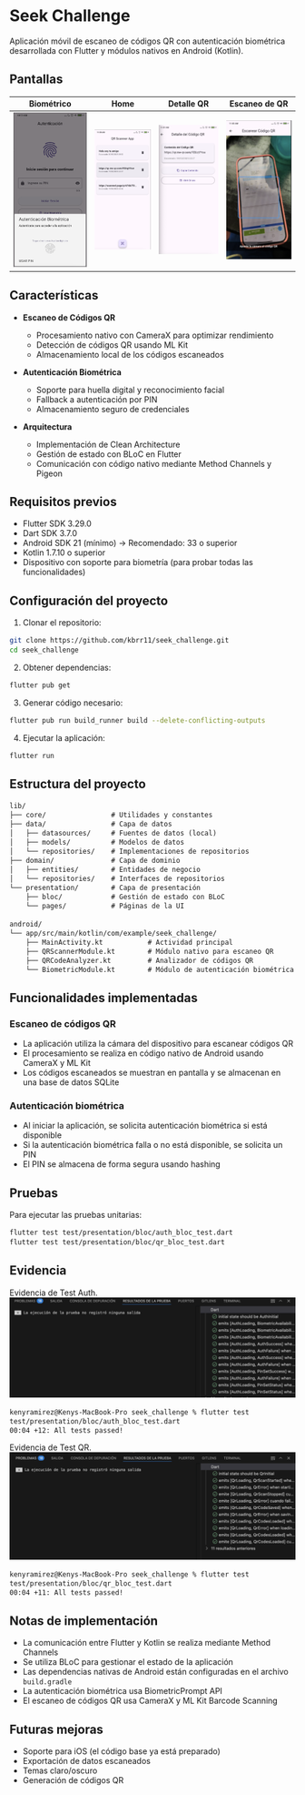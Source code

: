 # Seek Challenge

Aplicación móvil de escaneo de códigos QR con autenticación biométrica desarrollada con Flutter y módulos nativos en Android (Kotlin).

## Pantallas
| Biométrico | Home | Detalle QR |Escaneo de QR |
|--------------------------|------|------------|-----------------|
| ![Biometric](assets/screens/auth.png)| ![Home](assets/screens/qr_stored.png) | ![Detalle](assets/screens/qr_detail.png) |![QR Scan](assets/screens/qr_scan.png)


## Características

- **Escaneo de Códigos QR**
  - Procesamiento nativo con CameraX para optimizar rendimiento
  - Detección de códigos QR usando ML Kit
  - Almacenamiento local de los códigos escaneados

- **Autenticación Biométrica**
  - Soporte para huella digital y reconocimiento facial
  - Fallback a autenticación por PIN
  - Almacenamiento seguro de credenciales

- **Arquitectura**
  - Implementación de Clean Architecture
  - Gestión de estado con BLoC en Flutter
  - Comunicación con código nativo mediante Method Channels y Pigeon

## Requisitos previos

- Flutter SDK 3.29.0
- Dart SDK 3.7.0
- Android SDK 21 (mínimo) → Recomendado: 33 o superior
- Kotlin 1.7.10 o superior
- Dispositivo con soporte para biometría (para probar todas las funcionalidades)

## Configuración del proyecto

1. Clonar el repositorio:
```bash
git clone https://github.com/kbrr11/seek_challenge.git
cd seek_challenge
```

2. Obtener dependencias:
```bash
flutter pub get
```

3. Generar código necesario:
```bash
flutter pub run build_runner build --delete-conflicting-outputs
```

4. Ejecutar la aplicación:
```bash
flutter run
```

## Estructura del proyecto

```
lib/
├── core/                # Utilidades y constantes
├── data/                # Capa de datos
│   ├── datasources/     # Fuentes de datos (local)
│   ├── models/          # Modelos de datos
│   └── repositories/    # Implementaciones de repositorios
├── domain/              # Capa de dominio
│   ├── entities/        # Entidades de negocio
│   └── repositories/    # Interfaces de repositorios
└── presentation/        # Capa de presentación
    ├── bloc/            # Gestión de estado con BLoC
    └── pages/           # Páginas de la UI

android/
└── app/src/main/kotlin/com/example/seek_challenge/
    ├── MainActivity.kt           # Actividad principal
    ├── QRScannerModule.kt        # Módulo nativo para escaneo QR
    ├── QRCodeAnalyzer.kt         # Analizador de códigos QR
    └── BiometricModule.kt        # Módulo de autenticación biométrica
```

## Funcionalidades implementadas

### Escaneo de códigos QR
- La aplicación utiliza la cámara del dispositivo para escanear códigos QR
- El procesamiento se realiza en código nativo de Android usando CameraX y ML Kit
- Los códigos escaneados se muestran en pantalla y se almacenan en una base de datos SQLite

### Autenticación biométrica
- Al iniciar la aplicación, se solicita autenticación biométrica si está disponible
- Si la autenticación biométrica falla o no está disponible, se solicita un PIN
- El PIN se almacena de forma segura usando hashing

## Pruebas

Para ejecutar las pruebas unitarias:
```bash
flutter test test/presentation/bloc/auth_bloc_test.dart  
flutter test test/presentation/bloc/qr_bloc_test.dart  
```

## Evidencia
Evidencia de Test Auth.  
![Auth Test](assets/evidencia/auth_test.png)
```
kenyramirez@Kenys-MacBook-Pro seek_challenge % flutter test test/presentation/bloc/auth_bloc_test.dart
00:04 +12: All tests passed! 
```

Evidencia de Test QR.  
![QR Test](assets/evidencia/qr_scan_test.png)
```
kenyramirez@Kenys-MacBook-Pro seek_challenge % flutter test test/presentation/bloc/qr_bloc_test.dart             
00:04 +11: All tests passed! 
```


## Notas de implementación

- La comunicación entre Flutter y Kotlin se realiza mediante Method Channels
- Se utiliza BLoC para gestionar el estado de la aplicación
- Las dependencias nativas de Android están configuradas en el archivo `build.gradle`
- La autenticación biométrica usa BiometricPrompt API
- El escaneo de códigos QR usa CameraX y ML Kit Barcode Scanning

## Futuras mejoras
- Soporte para iOS (el código base ya está preparado)
- Exportación de datos escaneados
- Temas claro/oscuro
- Generación de códigos QR
